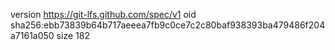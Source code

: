 version https://git-lfs.github.com/spec/v1
oid sha256:ebb73839b64b717aeeea7fb9c0ce7c2c80baf938393ba479486f204a7161a050
size 182
